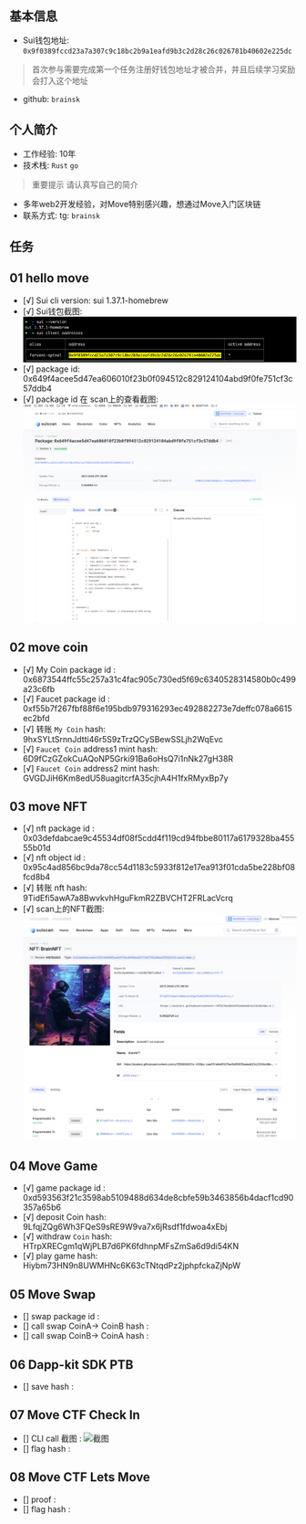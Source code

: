 ## 基本信息
- Sui钱包地址: `0x9f0389fccd23a7a307c9c18bc2b9a1eafd9b3c2d28c26c026781b40602e225dc`
> 首次参与需要完成第一个任务注册好钱包地址才被合并，并且后续学习奖励会打入这个地址
- github: `brainsk`

## 个人简介
- 工作经验: 10年
- 技术栈: `Rust` `go`
> 重要提示 请认真写自己的简介
- 多年web2开发经验，对Move特别感兴趣，想通过Move入门区块链
- 联系方式: tg: `brainsk` 

## 任务

##   01 hello move  
- [√] Sui cli version: sui 1.37.1-homebrew
- [√] Sui钱包截图: ![Sui钱包截图](./images/sui-version-and-wallet-address.png)
- [√] package id: 0x649f4acee5d47ea606010f23b0f094512c829124104abd9f0fe751cf3c57ddb4
- [√] package id 在 scan上的查看截图:![Scan截图](./images/scan.png)

##   02 move coin
- [√] My Coin package id : 0x6873544ffc55c257a31c4fac905c730ed5f69c6340528314580b0c499a23c6fb
- [√] Faucet package id : 0xf55b7f267fbf88f6e195bdb979316293ec492882273e7deffc078a6615ec2bfd
- [√] 转账 `My Coin` hash: 9hxSYLtSrnnJdtti46r5S9zTrzQCySBewSSLjh2WqEvc
- [√] `Faucet Coin` address1 mint hash: 6D9fCzGZokCuAQoNP5Grki91Ba6oHsQ7i1nNk27gH38R
- [√] `Faucet Coin` address2 mint hash: GVGDJiH6Km8edU58uagitcrfA35cjhA4H1fxRMyxBp7y

##   03 move NFT
- [√] nft package id : 0x03defdabcae9c45534df08f5cdd4f119cd94fbbe80117a6179328ba45555b01d
- [√] nft object id :  0x95c4ad856bc9da78cc54d1183c5933f812e17ea913f01cda5be228bf08fcd8b4
- [√] 转账 nft  hash: 9TidEfi5awA7a8BwvkvhHguFkmR2ZBVCHT2FRLacVcrq
- [√] scan上的NFT截图:![Scan截图](./images/nft.png)

##   04 Move Game
- [√] game package id : 0xd593563f21c3598ab5109488d634de8cbfe59b3463856b4dacf1cd90357a65b6
- [√] deposit Coin hash:  9LfqjZQg6Wh3FQeS9sRE9W9va7x6jRsdf1fdwoa4xEbj
- [√] withdraw `Coin` hash: HTrpXRECgm1qWjPLB7d6PK6fdhnpMFsZmSa6d9di54KN
- [√] play game hash: Hiybm73HN9n8UWMHNc6K63cTNtqdPz2jphpfckaZjNpW

##   05 Move Swap
- [] swap package id :
- [] call swap CoinA-> CoinB  hash :
- [] call swap CoinB-> CoinA  hash :

##   06 Dapp-kit SDK PTB
- [] save hash :

##   07 Move CTF Check In
- [] CLI call 截图 : ![截图](./images/你的图片地址)
- [] flag hash :

##   08 Move CTF Lets Move
- [] proof : 
- [] flag hash :
